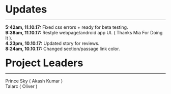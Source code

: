 <b><font size="6">Updates</font></b>
<hr>
<b>5:42am, 11.10.17:</b> Fixed css errors + ready for beta testing.
<br>
<b>9:38am, 11.10.17:</b> Restyle webpage/android app UI. ( Thanks Mia For Doing It ).
<br>
<b>4.23pm, 10.10.17:</b> Updated story for reviews.
<br>
<b>8:24am, 10.10.17:</b> Changed section/passage link color.
<br><br>
<b><font size="6">Project Leaders</font></b>
<hr>
Prince Sky ( Akash Kumar )
<br>Talarc ( Oliver )
<br>
<br>
<br>
